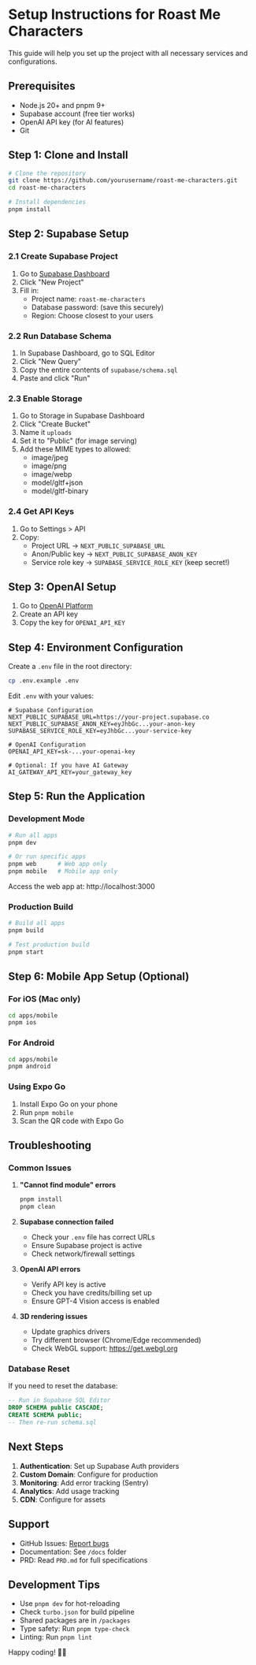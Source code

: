 # Setup Instructions for Roast Me Characters

This guide will help you set up the project with all necessary services and configurations.

## Prerequisites

- Node.js 20+ and pnpm 9+
- Supabase account (free tier works)
- OpenAI API key (for AI features)
- Git

## Step 1: Clone and Install

```bash
# Clone the repository
git clone https://github.com/yourusername/roast-me-characters.git
cd roast-me-characters

# Install dependencies
pnpm install
```

## Step 2: Supabase Setup

### 2.1 Create Supabase Project

1. Go to [Supabase Dashboard](https://app.supabase.com)
2. Click "New Project"
3. Fill in:
   - Project name: `roast-me-characters`
   - Database password: (save this securely)
   - Region: Choose closest to your users

### 2.2 Run Database Schema

1. In Supabase Dashboard, go to SQL Editor
2. Click "New Query"
3. Copy the entire contents of `supabase/schema.sql`
4. Paste and click "Run"

### 2.3 Enable Storage

1. Go to Storage in Supabase Dashboard
2. Click "Create Bucket"
3. Name it `uploads`
4. Set it to "Public" (for image serving)
5. Add these MIME types to allowed:
   - image/jpeg
   - image/png
   - image/webp
   - model/gltf+json
   - model/gltf-binary

### 2.4 Get API Keys

1. Go to Settings > API
2. Copy:
   - Project URL → `NEXT_PUBLIC_SUPABASE_URL`
   - Anon/Public key → `NEXT_PUBLIC_SUPABASE_ANON_KEY`
   - Service role key → `SUPABASE_SERVICE_ROLE_KEY` (keep secret!)

## Step 3: OpenAI Setup

1. Go to [OpenAI Platform](https://platform.openai.com)
2. Create an API key
3. Copy the key for `OPENAI_API_KEY`

## Step 4: Environment Configuration

Create a `.env` file in the root directory:

```bash
cp .env.example .env
```

Edit `.env` with your values:

```env
# Supabase Configuration
NEXT_PUBLIC_SUPABASE_URL=https://your-project.supabase.co
NEXT_PUBLIC_SUPABASE_ANON_KEY=eyJhbGc...your-anon-key
SUPABASE_SERVICE_ROLE_KEY=eyJhbGc...your-service-key

# OpenAI Configuration
OPENAI_API_KEY=sk-...your-openai-key

# Optional: If you have AI Gateway
AI_GATEWAY_API_KEY=your_gateway_key
```

## Step 5: Run the Application

### Development Mode

```bash
# Run all apps
pnpm dev

# Or run specific apps
pnpm web      # Web app only
pnpm mobile   # Mobile app only
```

Access the web app at: http://localhost:3000

### Production Build

```bash
# Build all apps
pnpm build

# Test production build
pnpm start
```

## Step 6: Mobile App Setup (Optional)

### For iOS (Mac only)

```bash
cd apps/mobile
pnpm ios
```

### For Android

```bash
cd apps/mobile
pnpm android
```

### Using Expo Go

1. Install Expo Go on your phone
2. Run `pnpm mobile`
3. Scan the QR code with Expo Go

## Troubleshooting

### Common Issues

1. **"Cannot find module" errors**
   ```bash
   pnpm install
   pnpm clean
   ```

2. **Supabase connection failed**
   - Check your `.env` file has correct URLs
   - Ensure Supabase project is active
   - Check network/firewall settings

3. **OpenAI API errors**
   - Verify API key is active
   - Check you have credits/billing set up
   - Ensure GPT-4 Vision access is enabled

4. **3D rendering issues**
   - Update graphics drivers
   - Try different browser (Chrome/Edge recommended)
   - Check WebGL support: https://get.webgl.org

### Database Reset

If you need to reset the database:

```sql
-- Run in Supabase SQL Editor
DROP SCHEMA public CASCADE;
CREATE SCHEMA public;
-- Then re-run schema.sql
```

## Next Steps

1. **Authentication**: Set up Supabase Auth providers
2. **Custom Domain**: Configure for production
3. **Monitoring**: Add error tracking (Sentry)
4. **Analytics**: Add usage tracking
5. **CDN**: Configure for assets

## Support

- GitHub Issues: [Report bugs](https://github.com/yourusername/roast-me-characters/issues)
- Documentation: See `/docs` folder
- PRD: Read `PRD.md` for full specifications

## Development Tips

- Use `pnpm dev` for hot-reloading
- Check `turbo.json` for build pipeline
- Shared packages are in `/packages`
- Type safety: Run `pnpm type-check`
- Linting: Run `pnpm lint`

Happy coding! 🎨🤖